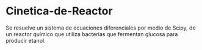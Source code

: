 # Cinetica-de-Reactor

Se resuelve un sistema de ecuaciones diferenciales por medio de Scipy, de un reactor químico que utiliza bacterias que fermentan glucosa para producir etanol.
